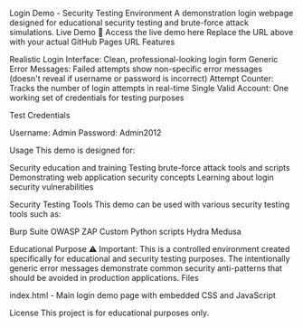 Login Demo - Security Testing Environment
A demonstration login webpage designed for educational security testing and brute-force attack simulations.
Live Demo
🔗 Access the live demo here
Replace the URL above with your actual GitHub Pages URL
Features

Realistic Login Interface: Clean, professional-looking login form
Generic Error Messages: Failed attempts show non-specific error messages (doesn't reveal if username or password is incorrect)
Attempt Counter: Tracks the number of login attempts in real-time
Single Valid Account: One working set of credentials for testing purposes

Test Credentials

Username: Admin
Password: Admin2012

Usage
This demo is designed for:

Security education and training
Testing brute-force attack tools and scripts
Demonstrating web application security concepts
Learning about login security vulnerabilities

Security Testing Tools
This demo can be used with various security testing tools such as:

Burp Suite
OWASP ZAP
Custom Python scripts
Hydra
Medusa

Educational Purpose
⚠️ Important: This is a controlled environment created specifically for educational and security testing purposes. The intentionally generic error messages demonstrate common security anti-patterns that should be avoided in production applications.
Files

index.html - Main login demo page with embedded CSS and JavaScript

License
This project is for educational purposes only.
